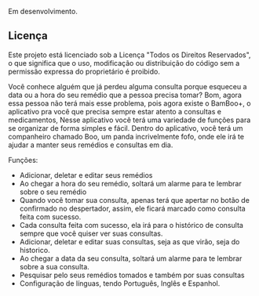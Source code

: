 Em desenvolvimento.

## Licença

Este projeto está licenciado sob a Licença "Todos os Direitos Reservados", o que significa que o uso, modificação ou distribuição do código sem a permissão expressa do proprietário é proibido.


Você conhece alguém que já perdeu alguma consulta porque esqueceu a data ou a hora do seu remédio que a pessoa precisa tomar? 
Bom, agora essa pessoa não terá mais esse problema, pois agora existe o BamBoo+, o aplicativo pra você que precisa sempre estar atento a consultas e medicamentos, Nesse
aplicativo você terá uma variedade de funções para se organizar de forma simples e fácil.
Dentro do aplicativo, você terá um companheiro chamado Boo, um panda incrivelmente fofo, onde ele irá te ajudar a manter seus remédios e consultas em dia.

Funções:
 - Adicionar, deletar e editar seus remédios
 - Ao chegar a hora do seu remédio, soltará um alarme para te lembrar sobre o seu remédio
 - Quando você tomar sua consulta, apenas terá que apertar no botão de confirmado no despertador, assim, ele ficará marcado como consulta feita com sucesso.
 - Cada consulta feita com sucesso, ela irá para o histórico de consulta sempre que você quiser ver suas consultas.
 - Adicionar, deletar e editar suas consultas, seja as que virão, seja do historico.
 - Ao chegar a data da seu consulta, soltará um alarme para te lembrar sobre a sua consulta.
 - Pesquisar pelo seus remédios tomados e também por suas consultas
 - Configuração de línguas, tendo Português, Inglês e Espanhol.
